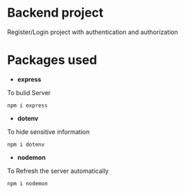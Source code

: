 # Backend project
Register/Login project with authentication and authorization

# Packages used 

* **express**

To bulid Server
``` 
npm i express
```
* **dotenv**

To hide sensitive information
``` 
npm i dotenv
```

* **nodemon**

To Refresh the server automatically
``` 
npm i nodemon
```


